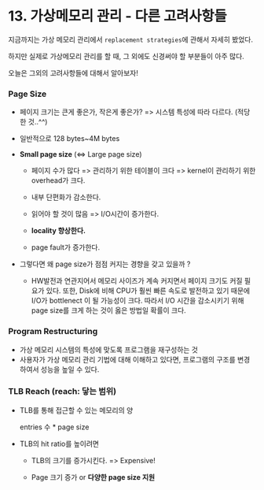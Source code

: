 # 13. 가상메모리 관리 - 다른 고려사항들

지금까지는 가상 메모리 관리에서 `replacement strategies`에 관해서 자세히 봤었다.

하지만 실제로 가상메모리 관리를 할 때, 그 외에도 신경써야 할 부분들이 아주 많다.



오늘은 그외의 고려사항들에 대해서 알아보자!



### Page Size

- 페이지 크기는 큰게 좋은가, 작은게 좋은가? => 시스템 특성에 따라 다르다. (적당한 것..^^)

- 일반적으로 128 bytes~4M bytes

- **Small page size** (<=> Large page size)

  - 페이지 수가 많다 => 관리하기 위한 테이블이 크다 => kernel이 관리하기 위한 overhead가 크다.

  - 내부 단편화가 감소한다.
  - 읽어야 할 것이 많음 => I/O시간이 증가한다.
  - **locality 향상한다.**
  - page fault가 증가한다. 

- 그렇다면 왜 page size가 점점 커지는 경향을 갖고 있을까 ?

  - HW발전과 연관지어서 메모리 사이즈가 계속 커지면서 페이지 크기도 커질 필요가 있다. 또한, Disk에 비해 CPU가 훨씬 빠른 속도로 발전하고 있기 때문에 I/O가 bottlenect 이 될 가능성이 크다. 따라서 I/O 시간을 감소시키기 위해 page size를 크게 하는 것이 옳은 방법일 확률이 크다.

  





### Program Restructuring

- 가상 메모리 시스템의 특성에 맞도록 프로그램을 재구성하는 것
- 사용자가 가상 메모리 관리 기법에 대해 이해하고 있다면, 프로그램의 구조를 변경하여서 성능을 높일 수 있다.





### TLB Reach (reach: 닿는 범위)

- TLB를 통해 접근할 수 있는 메모리의 양

  entries 수 * page size

- TLB의 hit ratio를 높이려면

  - TLB의 크기를 증가시킨다. => Expensive!

  - Page 크기 증가 or **다양한 page size 지원**

    